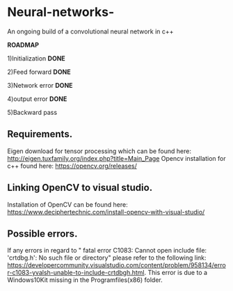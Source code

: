 # Neural-networks-
An ongoing build of a convolutional neural network in c++ 

**ROADMAP**

1)Initialization  **DONE**

2)Feed forward    **DONE**

3)Network error   **DONE**

4)output error    **DONE**

5)Backward pass   


## Requirements.
Eigen download for tensor processing which can be found here: http://eigen.tuxfamily.org/index.php?title=Main_Page
Opencv installation for c++ found here: https://opencv.org/releases/

## Linking OpenCV to visual studio.
Installation of OpenCV can be found here: https://www.deciphertechnic.com/install-opencv-with-visual-studio/

## Possible errors.
If any errors in regard to " fatal error C1083: Cannot open include file: 'crtdbg.h': No such file or directory" please refer to the following link:
https://developercommunity.visualstudio.com/content/problem/958134/error-c1083-yvalsh-unable-to-include-crtdbgh.html.
This error is due to a Windows10Kit missing in the Programfiles(x86) folder.




